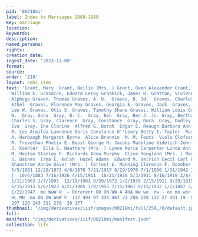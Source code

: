 ```yaml
---
pid: '00218mi'
label: Index to Marriages 1869-1989
key: marriage
location: 
keywords: 
description: 
named_persons: 
rights: 
creation_date: 
ingest_date: '2023-11-09'
format: 
source: 
order: '218'
layout: cmhc_item
text: 'Grant, Mary  Grant, Nellie (Mrs. ) Grant, Owen Alexander Grant, Tillie  Grant,
  William E. Grasmick, Edward Leroy Grasmick, James H. Gratton, Vivienne B. Gravelle,
  Alphege Graven, Thomas Graves, A. D.  Graves, B. Jd.  Graves, Charles Graves, Ed  Graves,
  Ethel  Graves, Florence May Graves, Georgia E. Graves, Jack  Graves, Laura B. Graves,
  Lee W. Graves, Otis S. Graves, Timothy Shane Graves, William Louis Gray, Albert
  W.  Gray, Anna  Gray, B. C.  Gray, Ben  Gray, Ben J. Jr. Gray, Bertha Dennis Gray,
  Charles S. Gray, Clarence  Gray, Constance  Gray, Dora  Gray, Dudley M.  Gray, Edward  Gray,
  Eva  Gray, Ina Clarine  Alfred G. Borah  Edgar E. Reaugh Barbara Ann Churchill William
  R. Lee Arwilda Lawrence Doris Constance O''Leary Betty I. Taylor  Mark A. Gilmore  H.
  A. Harbaugh Margaret Byrne  Alice Brannin  M. M. Fouts  Viola Olofson  Gertie Reed  Samuel
  R. Trevethan Phelix E. Besst George H. Jacobs Madeline Videtich John J. Rahrer  Betty
  J. Koehler  Ella S. Neathery (Mrs. ) Lynne Marie Carpenter Linda Ann Fraley Arlene
  M. Heston Stanley F. Richards Anna Murphy  Olive Hougland (Mrs. ) Mamie Lyons  Joe
  S. Baines  Irma E. Kolsh  Hazel Adams  Edward M. Oelrich Cecil Carl Glover Allie
  Shanstrom Annie Dover (Mrs. ) Forrest £. Manning Clarerce F. Donoher  208  4/11/1889
  5/5/1881 12/29/1973 4/6/1878 7/21/1917 8/29/1970 7/1/1956 1/31/1942 11/6/1882 12/25/1893  11/26/1936
  |  10/6/1883 7/16/1926 4/15/1911  10/21/1920 5/3/1911 8/16/1919 2/8/1958 5/16/1910
  1/11/1963 1/7/1895  12/19/1981 8/20/1972 1/2/1939 2/15/1911 9/29/1915 4/13/1933
  6/15/1913 5/6/1923 6/21/1905 7/9/1955 7/15/1967 8/15/1932 1/2/1887 3/11/1885 7/22/1939
  1/22/1947  me WwW ©  — Dererenr OO ON WW A AHA Ww wo  nw ~ ee mo won ON WO DON DO
  HL MN  mo OO OW WwW ©  117 494 97 334 467 23 286 178 132 27 491 19  544 139 308
  297 120 243 311 270  39 177    '
thumbnail: "/img/derivatives/iiif/images/00218mi/full/250,/0/default.jpg"
full: 
manifest: "/img/derivatives/iiif/00218mi/manifest.json"
collection: life
---
```

